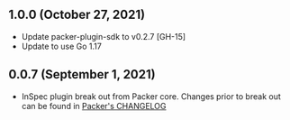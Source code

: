 ## 1.0.0 (October 27, 2021)

* Update packer-plugin-sdk to v0.2.7 [GH-15]
* Update to use Go 1.17

## 0.0.7 (September 1, 2021)

* InSpec plugin break out from Packer core. Changes prior to break out can be found in [Packer's CHANGELOG](https://github.com/hashicorp/packer/blob/master/CHANGELOG.md)


